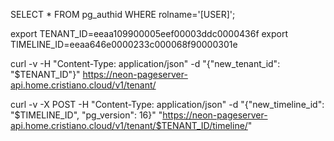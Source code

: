 

SELECT * FROM pg_authid WHERE rolname='[USER]';


export TENANT_ID=eeaa109900005eef00003ddc0000436f
export TIMELINE_ID=eeaa646e0000233c000068f90000301e

curl -v -H "Content-Type: application/json" -d "{\"new_tenant_id\": \"$TENANT_ID\"}" https://neon-pageserver-api.home.cristiano.cloud/v1/tenant/

curl -v      -X POST -H "Content-Type: application/json" -d "{\"new_timeline_id\": \"$TIMELINE_ID\", \"pg_version\": 16}" "https://neon-pageserver-api.home.cristiano.cloud/v1/tenant/$TENANT_ID/timeline/"
